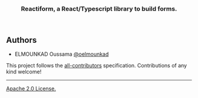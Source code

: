 <h3 align="center">
  Reactiform, a React/Typescript library to build forms.
</h3>

<br>

## Authors

- ELMOUNKAD Oussama [@oelmounkad](https://www.linkedin.com/in/oussamaelmounkad/)

<!-- ALL-CONTRIBUTORS-LIST:END -->

This project follows the
[all-contributors](https://github.com/kentcdodds/all-contributors)
specification. Contributions of any kind welcome!

---

[Apache 2.0 License.](https://github.com/oelmounkad/reactiform/blob/master/LICENSE)
